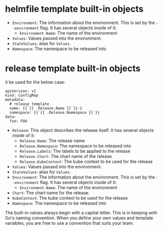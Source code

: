 # helmfile template built-in objects

- `Environment`: The information about the environment. This is set by the
  `--environment` flag. It has several objects inside of it:
  - `Environment.Name`: The name of the environment
- `Values`: Values passed into the environment.
- `StateValues`: alias for `Values`.
- `Namespace`: The namespace to be released into

# release template built-in objects

it be used for the below case:
```
apiVersion: v1
kind: ConfigMap
metadata:
  # release template
  name: {{`{{ .Release.Name }}`}}-1
  namespace: {{`{{ .Release.Namespace }}`}}
data:
  foo: FOO
```

- `Release`: This object describes the release itself. It has several objects
  inside of it:
  - `Release.Name`: The release name
  - `Release.Namespace`: The namespace to be released into
  - `Release.Labels`: The labels to be applied to the release
  - `Release.Chart`: The chart name of the release
  - `Release.KubeContext`: The kube context to be used for the release
- `Values`: Values passed into the environment.
- `StateValues`: alias for `Values`.
- `Environment`: The information about the environment. This is set by the
  `--environment` flag. It has several objects inside of it:
  - `Environment.Name`: The name of the environment
- `Chart`: The chart name for the release.
- `KubeContext`: The kube context to be used for the release
- `Namespace`: The namespace to be released into

The built-in values always begin with a capital letter. This is in keeping with
Go's naming convention. When you define your own values and template variables, you are free to use a
convention that suits your team.
